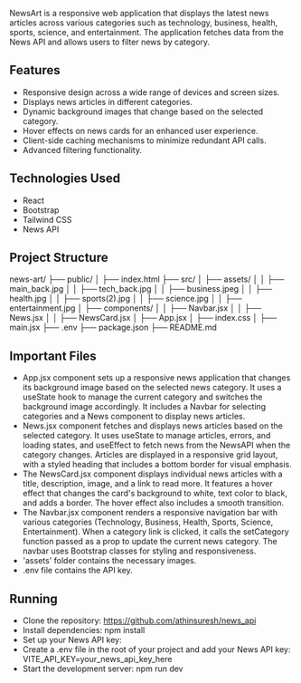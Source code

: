NewsArt is a responsive web application that displays the latest news articles across various categories such as technology, business, health, sports, science, and entertainment. The application fetches data from the News API and allows users to filter news by category.

## Features

- Responsive design across a wide range of devices and screen sizes.
- Displays news articles in different categories.
- Dynamic background images that change based on the selected category.
- Hover effects on news cards for an enhanced user experience.
- Client-side caching mechanisms to minimize redundant API calls.
- Advanced filtering functionality.

## Technologies Used

- React
- Bootstrap
- Tailwind CSS
- News API

## Project Structure
news-art/
├── public/
│   ├── index.html
├── src/
│   ├── assets/
│   │   ├── main_back.jpg
│   │   ├── tech_back.jpg
│   │   ├── business.jpeg
│   │   ├── health.jpg
│   │   ├── sports(2).jpg
│   │   ├── science.jpg
│   │   ├── entertainment.jpg
│   ├── components/
│   │   ├── Navbar.jsx
│   │   ├── News.jsx
│   │   ├── NewsCard.jsx
│   ├── App.jsx
│   ├── index.css
│   ├── main.jsx
├── .env
├── package.json
├── README.md

## Important Files
- App.jsx component sets up a responsive news application that changes its background image based on the selected news category. It uses a useState hook to manage the current category and switches the background image accordingly. It includes a Navbar for selecting categories and a News component to display news articles.
- News.jsx component fetches and displays news articles based on the selected category. It uses useState to manage articles, errors, and loading states, and useEffect to fetch news from the NewsAPI when the category changes. Articles are displayed in a responsive grid layout, with a styled heading that includes a bottom border for visual emphasis.
- The NewsCard.jsx component displays individual news articles with a title, description, image, and a link to read more. It features a hover effect that changes the card's background to white, text color to black, and adds a border. The hover effect also includes a smooth transition.
- The Navbar.jsx component renders a responsive navigation bar with various categories (Technology, Business, Health, Sports, Science, Entertainment). When a category link is clicked, it calls the setCategory function passed as a prop to update the current news category. The navbar uses Bootstrap classes for styling and responsiveness.
- 'assets' folder contains the necessary images.
- .env file contains the API key.

## Running
- Clone the repository:
   https://github.com/athinsuresh/news_api
- Install dependencies:
  npm install
- Set up your News API key:
- Create a .env file in the root of your project and add your News API key:
  VITE_API_KEY=your_news_api_key_here
- Start the development server:
  npm run dev







